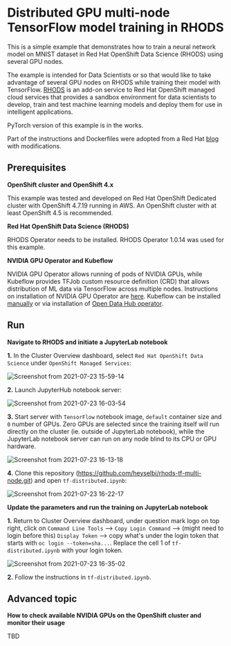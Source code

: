 # Distributed GPU multi-node TensorFlow model training in RHODS

This is a simple example that demonstrates how to train a neural network model on MNIST dataset in Red Hat OpenShift Data Science (RHODS) using several GPU nodes.

The example is intended for Data Scientists or so that would like to take advantage of several GPU nodes on RHODS while training their model with TensorFlow. [RHODS](https://www.redhat.com/en/blog/introducing-red-hat-openshift-data-science) is an add-on service to Red Hat OpenShift managed cloud services that provides a sandbox environment for data scientists to develop, train and test machine learning models and deploy them for use in intelligent applications.

PyTorch version of this example is in the works.

Part of the instructions and Dockerfiles were adopted from a Red Hat [blog](https://www.openshift.com/blog/using-the-nvidia-gpu-operator-to-run-distributed-tensorflow-2.4-gpu-benchmarks-in-openshift-4) with modifications.

## Prerequisites
**OpenShift cluster and OpenShift 4.x**

This example was tested and developed on Red Hat OpenShift Dedicated cluster with OpenShift 4.7.19 running in AWS. An OpenShift cluster with at least OpenShift 4.5 is recommended.

**Red Hat OpenShift Data Science (RHODS)**

RHODS Operator needs to be installed. RHODS Operator 1.0.14 was used for this example.

**NVIDIA GPU Operator and Kubeflow**

NVIDIA GPU Operator allows running of pods of NVIDIA GPUs, while Kubeflow provides TFJob custom resource definition (CRD) that allows distribution of ML data via TensorFlow across multiple nodes. Instructions on installation of NVIDIA GPU Operator are [here](https://docs.nvidia.com/datacenter/kubernetes/openshift-on-gpu-install-guide/index.html#openshift-gpu-support-install-via-operatorhub). Kubeflow can be installed [manually](https://www.kubeflow.org/docs/distributions/openshift/install-kubeflow/) or via installation of [Open Data Hub operator](https://opendatahub.io/docs/kubeflow/installation.html).

## Run
**Navigate to RHODS and initiate a JupyterLab notebook**

**1.** In the Cluster Overview dashboard, select `Red Hat OpenShift Data Science` under `OpenShift Managed Services`:

![Screenshot from 2021-07-23 15-59-14](https://user-images.githubusercontent.com/43946617/126835242-650c12a5-8d88-497b-a1a9-270da17ef6a5.png)


**2.** Launch JupyterHub notebook server:

![Screenshot from 2021-07-23 16-03-54](https://user-images.githubusercontent.com/43946617/126835550-76bbc280-8a13-4477-aa86-46ff49a953a5.png)


**3.** Start server with `TensorFlow` notebook image, `default` container size and `0` number of GPUs. Zero GPUs are selected since the training itself will run directly on the cluster (ie. outside of JupyterLab notebook), while the JupyterLab notebook server can run on any node blind to its CPU or GPU hardware.

![Screenshot from 2021-07-23 16-13-18](https://user-images.githubusercontent.com/43946617/126837225-b6381087-c99c-4321-b876-1792914c41f8.png)


**4.** Clone this repository (https://github.com/heyselbi/rhods-tf-multi-node.git) and open `tf-distributed.ipynb`:

![Screenshot from 2021-07-23 16-22-17](https://user-images.githubusercontent.com/43946617/126837650-b28920ff-ebc6-4c45-a870-5306317a195f.png)



**Update the parameters and run the training on JupyterLab notebook**

**1.** Return to Cluster Overview dashboard, under question mark logo on top right, click on `Command Line Tools` --> `Copy Login Command` --> (might need to login before this) `Display Token` --> copy what's under the login token that starts with `oc login --token=sha...`. Replace the cell 1 of `tf-distributed.ipynb` with your login token.

![Screenshot from 2021-07-23 16-35-02](https://user-images.githubusercontent.com/43946617/126839128-b7dddfa3-0324-4a7b-a8ea-c6c03d9c4d46.png)


**2.** Follow the instructions in `tf-distributed.ipynb`.


## Advanced topic
**How to check available NVIDIA GPUs on the OpenShift cluster and monitor their usage**

TBD
